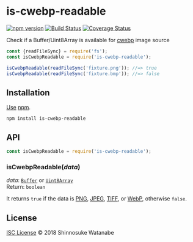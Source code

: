 # is-cwebp-readable

[![npm version](https://img.shields.io/npm/v/is-cwebp-readable.svg)](https://www.npmjs.com/package/is-cwebp-readable)
[![Build Status](https://travis-ci.com/shinnn/is-cwebp-readable.svg?branch=master)](https://travis-ci.com/shinnn/is-cwebp-readable)
[![Coverage Status](https://img.shields.io/coveralls/shinnn/is-cwebp-readable.svg)](https://coveralls.io/github/shinnn/is-cwebp-readable)

Check if a Buffer/Uint8Array is available for [cwebp](https://developers.google.com/speed/webp/docs/cwebp) image source

```javascript
const {readFileSync} = require('fs');
const isCwebpReadable = require('is-cwebp-readable');

isCwebpReadable(readFileSync('fixture.png')); //=> true
isCwebpReadable(readFileSync('fixture.bmp')); //=> false
```

## Installation

[Use](https://docs.npmjs.com/cli/install) [npm](https://docs.npmjs.com/about-npm/).

```
npm install is-cwebp-readable
```

## API

```javascript
const isCwebpReadable = require('is-cwebp-readable');
```

### isCwebpReadable(*data*)

*data*: [`Buffer`](https://nodejs.org/api/buffer.html#buffer_class_buffer) or [`Uint8Array`](https://developer.mozilla.org/docs/Web/JavaScript/Reference/Global_Objects/Uint8Array)  
Return: `boolean`

It returns `true` if the data is [PNG](https://wikipedia.org/wiki/Portable_Network_Graphics), [JPEG](https://wikipedia.org/wiki/JPEG), [TIFF](https://wikipedia.org/wiki/Tagged_Image_File_Format), or [WebP](https://wikipedia.org/wiki/WebP), otherwise `false`.

## License

[ISC License](LICENSE) © 2018 Shinnosuke Watanabe
